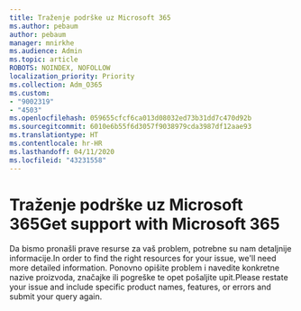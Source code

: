```yaml
---
title: Traženje podrške uz Microsoft 365
ms.author: pebaum
author: pebaum
manager: mnirkhe
ms.audience: Admin
ms.topic: article
ROBOTS: NOINDEX, NOFOLLOW
localization_priority: Priority
ms.collection: Adm_O365
ms.custom:
- "9002319"
- "4503"
ms.openlocfilehash: 059655cfcf6ca013d08032ed73b31dd7c470d92b
ms.sourcegitcommit: 6010e6b55f6d3057f9038979cda3987df12aae93
ms.translationtype: HT
ms.contentlocale: hr-HR
ms.lasthandoff: 04/11/2020
ms.locfileid: "43231558"
---
```

# <a name="get-support-with-microsoft-365"></a><span data-ttu-id="b8d87-102">Traženje podrške uz Microsoft 365</span><span class="sxs-lookup"><span data-stu-id="b8d87-102">Get support with Microsoft 365</span></span>

<span data-ttu-id="b8d87-103">Da bismo pronašli prave resurse za vaš problem, potrebne su nam detaljnije informacije.</span><span class="sxs-lookup"><span data-stu-id="b8d87-103">In order to find the right resources for your issue, we'll need more detailed information.</span></span> <span data-ttu-id="b8d87-104">Ponovno opišite problem i navedite konkretne nazive proizvoda, značajke ili pogreške te opet pošaljite upit.</span><span class="sxs-lookup"><span data-stu-id="b8d87-104">Please restate your issue and include specific product names, features, or errors and submit your query again.</span></span>
